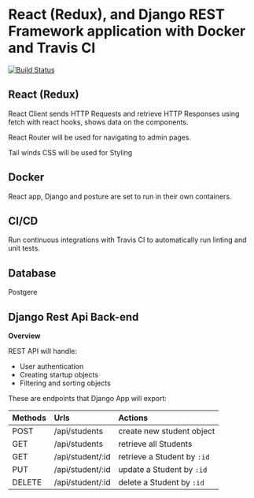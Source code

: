 # React (Redux), and Django REST Framework application with Docker and Travis CI

[![Build Status](https://travis-ci.org/benedictkioko/react-typescript-startups.svg?branch=main)](https://travis-ci.org/benedictkioko/react-typescript-startups)

## React (Redux)

React Client sends HTTP Requests and retrieve HTTP Responses using fetch with react hooks, shows data on the components.

React Router will be used for navigating to admin pages.

Tail winds CSS will be used for Styling

## Docker

React app, Django and posture are set to run in their own containers.

## CI/CD

Run continuous integrations with Travis CI to automatically run linting and unit tests.

## Database

Postgere

## Django Rest Api Back-end

**Overview**

REST API will handle:

- User authentication
- Creating startup objects
- Filtering and sorting objects

These are endpoints that Django App will export:

| Methods | Urls             | Actions                     |
| :------ | :--------------- | :-------------------------- |
| POST    | /api/students    | create new student object   |
| GET     | /api/students    | retrieve all Students       |
| GET     | /api/student/:id | retrieve a Student by `:id` |
| PUT     | /api/student/:id | update a Student by `:id`   |
| DELETE  | /api/student/:id | delete a Student by `:id`   |
